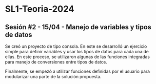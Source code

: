 # SL1-Teoria-2024

## Sesión #2 - 15/04 - Manejo de variables y tipos de datos

Se creó un proyecto de tipo consola. En este se desarrolló un ejercicio simple para definir variables y usar los tipos de datos para cada una de ellas. En este proceso, se utilizaron algunas de las funciones integradas para manejo de conversiones entre tipos de datos.

Finalmente, se empezó a utilizar funciones definidas por el usuario para modularizar una parte de la solución propuesta.